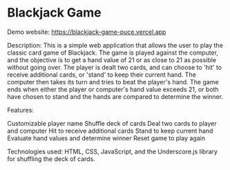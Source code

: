 # Blackjack Game

Demo website: https://blackjack-game-puce.vercel.app

Description: This is a simple web application that allows the user to play the classic card game of Blackjack. The game is played against the computer, and the objective is to get a hand value of 21 or as close to 21 as possible without going over. The player is dealt two cards, and can choose to 'hit' to receive additional cards, or 'stand' to keep their current hand. The computer then takes its turn and tries to beat the player's hand. The game ends when either the player or computer's hand value exceeds 21, or both have chosen to stand and the hands are compared to determine the winner.

Features:

Customizable player name
Shuffle deck of cards
Deal two cards to player and computer
Hit to receive additional cards
Stand to keep current hand
Evaluate hand values and determine winner
Reset game to play again


Technologies used: HTML, CSS, JavaScript, and the Underscore.js library for shuffling the deck of cards.

